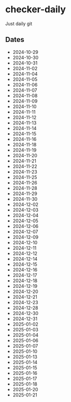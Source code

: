 # checker-daily
Just daily git

## Dates
* 2024-10-29
* 2024-10-30
* 2024-10-31
* 2024-11-02
* 2024-11-04
* 2024-11-05
* 2024-11-06
* 2024-11-07
* 2024-11-08
* 2024-11-09
* 2024-11-10
* 2024-11-11
* 2024-11-12
* 2024-11-13
* 2024-11-14
* 2024-11-15
* 2024-11-16
* 2024-11-18
* 2024-11-19
* 2024-11-20
* 2024-11-21
* 2024-11-22
* 2024-11-23
* 2024-11-25
* 2024-11-26
* 2024-11-28
* 2024-11-29
* 2024-11-30
* 2024-12-02
* 2024-12-03
* 2024-12-04
* 2024-12-05
* 2024-12-06
* 2024-12-07
* 2024-12-09
* 2024-12-10
* 2024-12-11
* 2024-12-12
* 2024-12-14
* 2024-12-15
* 2024-12-16
* 2024-12-17
* 2024-12-18
* 2024-12-19
* 2024-12-20
* 2024-12-21
* 2024-12-23
* 2024-12-28
* 2024-12-30
* 2024-12-31
* 2025-01-02
* 2025-01-03
* 2025-01-04
* 2025-01-06
* 2025-01-07
* 2025-01-10
* 2025-01-13
* 2025-01-14
* 2025-01-15
* 2025-01-16
* 2025-01-17
* 2025-01-18
* 2025-01-20
* 2025-01-21
